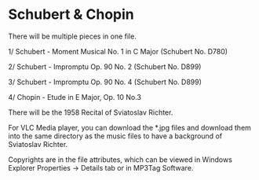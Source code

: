 # Schubert & Chopin

There will be multiple pieces in one file.

1/ Schubert - Moment Musical No. 1 in C Major (Schubert No. D780)

2/ Schubert - Impromptu Op. 90 No. 2 (Schubert No. D899)

3/ Schubert - Impromptu Op. 90 No. 4 (Schubert No. D899)

4/ Chopin - Etude in E Major, Op. 10 No.3

There will be the 1958 Recital of Sviatoslav Richter.

For VLC Media player, you can download the *.jpg files and download them into the same directory as the music files to have a background of Sviatoslav Richter. 

Copyrights are in the file attributes, which can be viewed in Windows Explorer Properties → Details tab or in MP3Tag Software.
